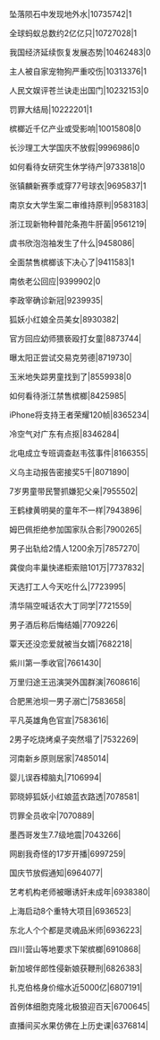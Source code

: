 坠落陨石中发现地外水|10735742|1

全球蚂蚁总数约2亿亿只|10727028|1

我国经济延续恢复发展态势|10462483|0

主人被自家宠物狗严重咬伤|10313376|1

人民文娱评苍兰诀走出国门|10232153|0

罚罪大结局|10222201|1

槟榔近千亿产业或受影响|10015808|0

长沙理工大学国庆不放假|9996986|0

如何看待女研究生休学待产|9733818|0

张镇麟新赛季或穿77号球衣|9695837|1

南京女大学生案二审维持原判|9583183|

浙江现新物种普陀条孢牛肝菌|9561219|

虞书欣泡泡袖发生了什么|9458086|

全面禁售槟榔该下决心了|9411583|1

南依老公回应|9399902|0

李政宰确诊新冠|9239935|

狐妖小红娘全员美女|8930382|

官方回应幼师猥亵殴打女童|8873744|

曝太阳正尝试交易克劳德|8719730|

玉米地失踪男童找到了|8559938|0

如何看待浙江禁售槟榔|8425985|

iPhone将支持王者荣耀120帧|8365234|

冷空气对广东有点抠|8346284|

北电成立专班调查赵韦弦事件|8166355|

义乌主动报告密接奖5千|8071890|

7岁男童带民警抓嫌犯父亲|7955502|

王鹤棣黄明昊的童年不一样|7943896|

姆巴佩拒绝参加国家队合影|7900265|

男子出轨给2情人1200余万|7857270|

龚俊向丰巢快递柜索赔101万|7737832|

天选打工人今天吃什么|7723995|

清华隔空喊话农大丁同学|7721559|

男子酒后称后悔结婚|7709226|

覃天还没恋爱就被当女婿|7682218|

紫川第一季收官|7661430|

万里归途王迅演哭外国群演|7608616|

合肥黑池坝一男子溺亡|7583658|

平凡英雄角色官宣|7583616|

2男子吃烧烤桌子突然塌了|7532269|

河南新乡原则居家|7485014|

婴儿误吞樟脑丸|7106994|

郭晓婷狐妖小红娘蓝衣路透|7078581|

罚罪全员收伞|7070889|

墨西哥发生7.7级地震|7043266|

网剧我奇怪的17岁开播|6997259|

国庆节放假通知|6964077|

艺考机构老师被曝诱奸未成年|6938380|

上海启动8个重特大项目|6936523|

东北人个个都是灵魂品米师|6936223|

四川营山等地要求下架槟榔|6910868|

新加坡伴郎性侵新娘获鞭刑|6826383|

扎克伯格身价缩水近5000亿|6807191|

首例体细胞克隆北极狼迎百天|6700645|

直播间买水果仿佛在上历史课|6376814|

